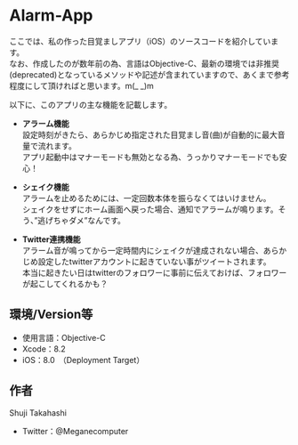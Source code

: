 # Alarm-App
ここでは、私の作った目覚ましアプリ（iOS）のソースコードを紹介しています。  
なお、作成したのが数年前の為、言語はObjective-C、最新の環境では非推奨(deprecated)となっているメソッドや記述が含まれていますので、あくまで参考程度にして頂ければと思います。m(_ _)m  
  
以下に、このアプリの主な機能を記載します。

* __アラーム機能__  
設定時刻がきたら、あらかじめ指定された目覚まし音(曲)が自動的に最大音量で流れます。  
アプリ起動中はマナーモードも無効となる為、うっかりマナーモードでも安心！

* __シェイク機能__  
アラームを止めるためには、一定回数本体を振らなくてはいけません。  
シェイクをせずにホーム画面へ戻った場合、通知でアラームが鳴ります。そう、”逃げちゃダメ”なんです。

* __Twitter連携機能__  
アラーム音が鳴ってから一定時間内にシェイクが達成されない場合、あらかじめ設定したtwitterアカウントに起きていない事がツイートされます。  
本当に起きたい日はtwitterのフォロワーに事前に伝えておけば、フォロワーが起こしてくれるかも？
  
## 環境/Version等
* 使用言語：Objective-C  
* Xcode：8.2  
* iOS：8.0　（Deployment Target）  

## 作者
Shuji Takahashi  
* Twitter：@Meganecomputer

